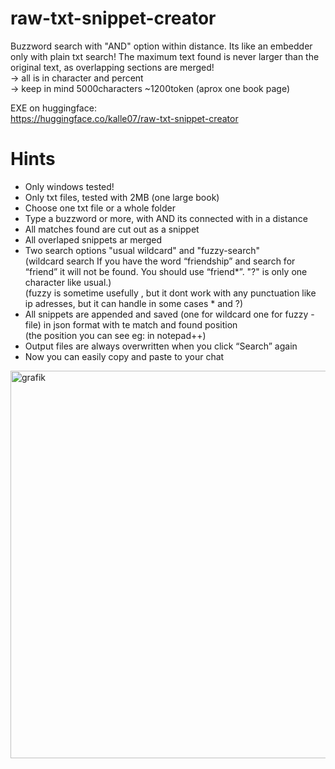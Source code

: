 # raw-txt-snippet-creator
Buzzword search with "AND" option within distance. Its like an embedder only with plain txt search!
The maximum text found is never larger than the original text, as overlapping sections are merged!<br>
-> all is in character and percent<br>
-> keep in mind 5000characters ~1200token (aprox one book page)

EXE on huggingface:<br>
https://huggingface.co/kalle07/raw-txt-snippet-creator

# Hints
* Only windows tested!
* Only txt files, tested with 2MB (one large book)
* Choose one txt file or a whole folder
* Type a buzzword or more, with AND its connected with in a distance
* All matches found are cut out as a snippet
* All overlaped snippets ar merged
* Two search options "usual wildcard" and "fuzzy-search"<br>
(wildcard search If you have the word “friendship” and search for “friend” it will not be found. You should use “friend*”. "?" is only one character like usual.)<br>
(fuzzy is sometime usefully , but it dont work with any punctuation like ip adresses, but it can handle in some cases * and ?)
* All snippets are appended and saved (one for wildcard one for fuzzy - file) in json format with te match and found position<br>
(the position you can see eg: in notepad++)
* Output files are always overwritten when you click “Search” again
* Now you can easily copy and paste to your chat


<img width="741" height="620" alt="grafik" src="https://github.com/user-attachments/assets/80d9ea12-68ca-4297-8641-1055cdfc91a3" />
